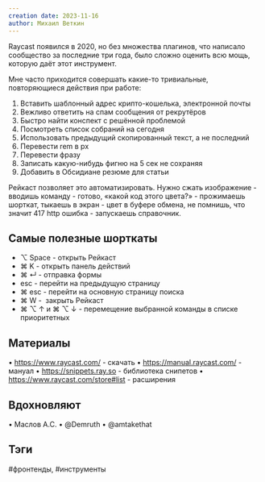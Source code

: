 ```yaml
---
creation date: 2023-11-16
author: Михаил Веткин
---
```


Raycast появился в 2020, но без множества плагинов, что написало сообщество за последние три года, было сложно оценить всю мощь, которую даёт этот инструмент.

Мне часто приходится совершать какие-то тривиальные, повторяющиеся действия при работе:

1. Вставить шаблонный адрес крипто-кошелька, электронной почты
2. Вежливо ответить на спам сообщения от рекрутёров
3. Быстро найти конспект с решённой проблемой
4. Посмотреть список собраний на сегодня
5. Использовать предыдущий скопированный текст, а не последний
6. Перевести rem в px
7. Перевести фразу
8. Записать какую-нибудь фигню на 5 сек не сохраняя
9. Добавить в Обсидиане резюме для статьи

Рейкаст позволяет это автоматизировать. Нужно сжать изображение - вводишь команду - готово, «какой код этого цвета?» - прожимаешь шорткат, тыкаешь в экран - цвет в буфере обмена, не помнишь, что значит 417 http ошибка - запускаешь справочник.

## Самые полезные шорткаты

- ⌥ Space - открыть Рейкаст
- ⌘ K - открыть панель действий
- ⌘ ↵ - отправка формы
- esc - перейти на предыдущую страницу
- ⌘ esc - перейти на основную страницу поиска
- ⌘ W -  закрыть Рейкаст
- ⌘ ⌥ ↑ и ⌘ ⌥ ↓ - перемещение выбранной команды в списке приоритетных

## Материалы

• https://www.raycast.com/ - скачать
• https://manual.raycast.com/ - мануал
• https://snippets.ray.so - библиотека снипетов
• https://www.raycast.com/store#list - расширения

## Вдохновляют

• Маслов А.С.
• @Demruth
• @amtakethat

## Тэги

#фронтенды, #инструменты
